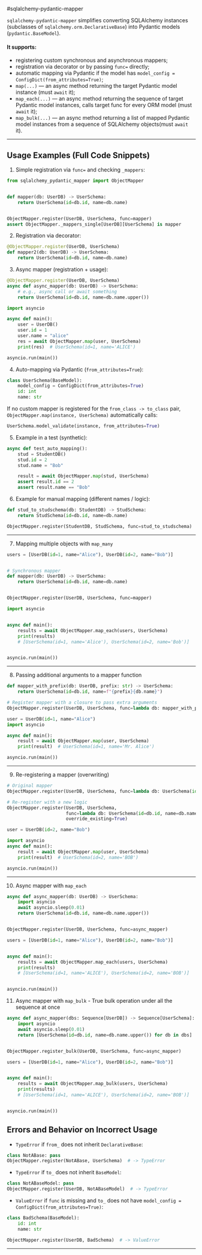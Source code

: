#sqlalchemy-pydantic-mapper

`sqlalchemy-pydantic-mapper` simplifies converting SQLAlchemy instances (subclasses of `sqlalchemy.orm.DeclarativeBase`) into Pydantic models (`pydantic.BaseModel`).

#### It supports:

* registering custom synchronous and asynchronous mappers;
* registration via decorator or by passing `func=` directly;
* automatic mapping via Pydantic if the model has `model_config = ConfigDict(from_attributes=True)`;
* `map(...)` — an async method returning the target Pydantic model instance (must `await` it);
* `map_each(...)` — an async method returning the sequence of target Pydantic model instances, calls target func for every ORM model (must `await` it);
* `map_bulk(...)` — an async method returning a list of mapped Pydantic model instances from a sequence of SQLAlchemy objects(must `await` it).

---
## Usage Examples (Full Code Snippets)

1. Simple registration via `func=` and checking `_mappers`:

```python
from sqlalchemy_pydantic_mapper import ObjectMapper


def mapper(db: UserDB) -> UserSchema:
    return UserSchema(id=db.id, name=db.name)


ObjectMapper.register(UserDB, UserSchema, func=mapper)
assert ObjectMapper._mappers_single[UserDB][UserSchema] is mapper
```

2. Registration via decorator:

```python
@ObjectMapper.register(UserDB, UserSchema)
def mapper2(db: UserDB) -> UserSchema:
    return UserSchema(id=db.id, name=db.name)
```

3. Async mapper (registration + usage):

```python
@ObjectMapper.register(UserDB, UserSchema)
async def async_mapper(db: UserDB) -> UserSchema:
    # e.g., async call or await something
    return UserSchema(id=db.id, name=db.name.upper())

import asyncio

async def main():
    user = UserDB()
    user.id = 1
    user.name = "alice"
    res = await ObjectMapper.map(user, UserSchema)
    print(res)  # UserSchema(id=1, name='ALICE')

asyncio.run(main())
```

4. Auto-mapping via Pydantic (`from_attributes=True`):

```python
class UserSchema(BaseModel):
    model_config = ConfigDict(from_attributes=True)
    id: int
    name: str
```

If no custom mapper is registered for the `from_class -> to_class` pair, `ObjectMapper.map(instance, UserSchema)` automatically calls:

```python
UserSchema.model_validate(instance, from_attributes=True)
```

5. Example in a test (synthetic):

```python
async def test_auto_mapping():
    stud = StudentDB()
    stud.id = 2
    stud.name = "Bob"

    result = await ObjectMapper.map(stud, UserSchema)
    assert result.id == 2
    assert result.name == "Bob"
```

6. Example for manual mapping (different names / logic):

```python
def stud_to_studschema(db: StudentDB) -> StudSchema:
    return StudSchema(id=db.id, name=db.name)

ObjectMapper.register(StudentDB, StudSchema, func=stud_to_studschema)
```
---


7. Mapping multiple objects with `map_many`

```python
users = [UserDB(id=1, name="Alice"), UserDB(id=2, name="Bob")]


# Synchronous mapper
def mapper(db: UserDB) -> UserSchema:
    return UserSchema(id=db.id, name=db.name)


ObjectMapper.register(UserDB, UserSchema, func=mapper)

import asyncio


async def main():
    results = await ObjectMapper.map_each(users, UserSchema)
    print(results)
    # [UserSchema(id=1, name='Alice'), UserSchema(id=2, name='Bob')]


asyncio.run(main())
```

---

8. Passing additional arguments to a mapper function

```python
def mapper_with_prefix(db: UserDB, prefix: str) -> UserSchema:
    return UserSchema(id=db.id, name=f"{prefix}{db.name}")

# Register mapper with a closure to pass extra arguments
ObjectMapper.register(UserDB, UserSchema, func=lambda db: mapper_with_prefix(db, prefix="Mr. "))

user = UserDB(id=1, name="Alice")
import asyncio

async def main():
    result = await ObjectMapper.map(user, UserSchema)
    print(result)  # UserSchema(id=1, name='Mr. Alice')

asyncio.run(main())
```

---

9. Re-registering a mapper (overwriting)

```python
# Original mapper
ObjectMapper.register(UserDB, UserSchema, func=lambda db: UserSchema(id=db.id, name=db.name))

# Re-register with a new logic
ObjectMapper.register(UserDB, UserSchema, 
                      func=lambda db: UserSchema(id=db.id, name=db.name.upper()),
                      override_existing=True)

user = UserDB(id=2, name="Bob")

import asyncio
async def main():
    result = await ObjectMapper.map(user, UserSchema)
    print(result)  # UserSchema(id=2, name='BOB')

asyncio.run(main())
```

---

10. Async mapper with `map_each`

```python
async def async_mapper(db: UserDB) -> UserSchema:
    import asyncio
    await asyncio.sleep(0.01)
    return UserSchema(id=db.id, name=db.name.upper())


ObjectMapper.register(UserDB, UserSchema, func=async_mapper)

users = [UserDB(id=1, name="Alice"), UserDB(id=2, name="Bob")]


async def main():
    results = await ObjectMapper.map_each(users, UserSchema)
    print(results)
    # [UserSchema(id=1, name='ALICE'), UserSchema(id=2, name='BOB')]


asyncio.run(main())
```

11. Async mapper with `map_bulk` - True bulk operation under all the sequence at once

```python
async def async_mapper(dbs: Sequence[UserDB]) -> Sequence[UserSchema]:
    import asyncio
    await asyncio.sleep(0.01)
    return [UserSchema(id=db.id, name=db.name.upper()) for db in dbs]


ObjectMapper.register_bulk(UserDB, UserSchema, func=async_mapper)

users = [UserDB(id=1, name="Alice"), UserDB(id=2, name="Bob")]


async def main():
    results = await ObjectMapper.map_bulk(users, UserSchema)
    print(results)
    # [UserSchema(id=1, name='ALICE'), UserSchema(id=2, name='BOB')]


asyncio.run(main())
```


## Errors and Behavior on Incorrect Usage

* `TypeError` if `from_` does not inherit `DeclarativeBase`:

```python
class NotABase: pass
ObjectMapper.register(NotABase, UserSchema)  # -> TypeError
```

* `TypeError` if `to_` does not inherit `BaseModel`:

```python
class NotABaseModel: pass
ObjectMapper.register(UserDB, NotABaseModel)  # -> TypeError
```

* `ValueError` if `func` is missing and `to_` does not have `model_config = ConfigDict(from_attributes=True)`:

```python
class BadSchema(BaseModel):
    id: int
    name: str

ObjectMapper.register(UserDB, BadSchema)  # -> ValueError
```
---
